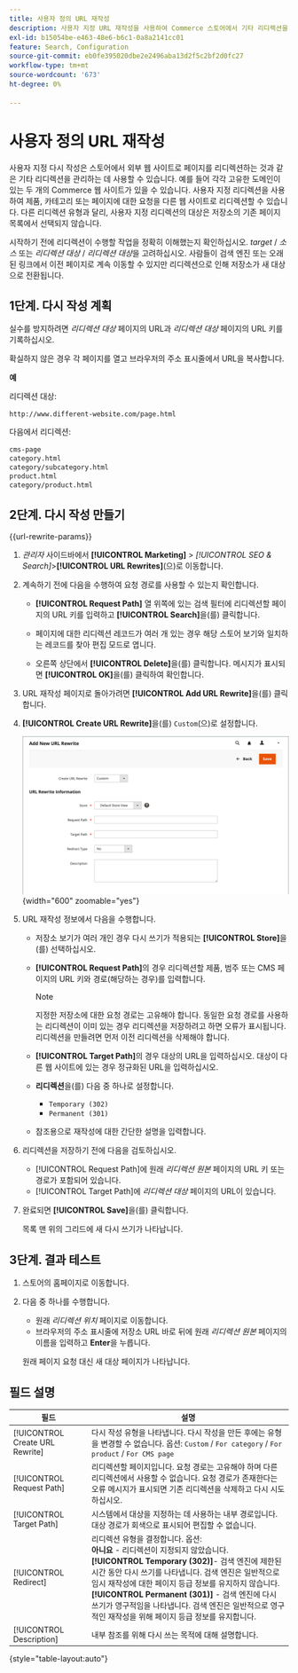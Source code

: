 ```yaml
---
title: 사용자 정의 URL 재작성
description: 사용자 지정 URL 재작성을 사용하여 Commerce 스토어에서 기타 리디렉션을 관리하는 방법에 대해 알아봅니다.
exl-id: b15054be-e463-48e6-b6c1-0a8a2141cc01
feature: Search, Configuration
source-git-commit: eb0fe395020dbe2e2496aba13d2f5c2bf2d0fc27
workflow-type: tm+mt
source-wordcount: '673'
ht-degree: 0%

---
```


# 사용자 정의 URL 재작성

사용자 지정 다시 작성은 스토어에서 외부 웹 사이트로 페이지를 리디렉션하는 것과 같은 기타 리디렉션을 관리하는 데 사용할 수 있습니다. 예를 들어 각각 고유한 도메인이 있는 두 개의 Commerce 웹 사이트가 있을 수 있습니다. 사용자 지정 리디렉션을 사용하여 제품, 카테고리 또는 페이지에 대한 요청을 다른 웹 사이트로 리디렉션할 수 있습니다. 다른 리디렉션 유형과 달리, 사용자 지정 리디렉션의 대상은 저장소의 기존 페이지 목록에서 선택되지 않습니다.

시작하기 전에 리디렉션이 수행할 작업을 정확히 이해했는지 확인하십시오. _target_ / _소스_ 또는 _리디렉션 대상_ / _리디렉션 대상_&#x200B;을 고려하십시오. 사람들이 검색 엔진 또는 오래된 링크에서 이전 페이지로 계속 이동할 수 있지만 리디렉션으로 인해 저장소가 새 대상으로 전환됩니다.

## 1단계. 다시 작성 계획

실수를 방지하려면 _리디렉션 대상_ 페이지의 URL과 _리디렉션 대상_ 페이지의 URL 키를 기록하십시오.

확실하지 않은 경우 각 페이지를 열고 브라우저의 주소 표시줄에서 URL을 복사합니다.

**예**

리디렉션 대상:

    http://www.different-website.com/page.html

다음에서 리디렉션:

    cms-page
    category.html
    category/subcategory.html
    product.html
    category/product.html

## 2단계. 다시 작성 만들기

{{url-rewrite-params}}

1. _관리자_ 사이드바에서 **[!UICONTROL Marketing]** > _[!UICONTROL SEO & Search]_>**[!UICONTROL URL Rewrites]**(으)로 이동합니다.

1. 계속하기 전에 다음을 수행하여 요청 경로를 사용할 수 있는지 확인합니다.

   - **[!UICONTROL Request Path]** 열 위쪽에 있는 검색 필터에 리디렉션할 페이지의 URL 키를 입력하고 **[!UICONTROL Search]**&#x200B;을(를) 클릭합니다.

   - 페이지에 대한 리디렉션 레코드가 여러 개 있는 경우 해당 스토어 보기와 일치하는 레코드를 찾아 편집 모드로 엽니다.

   - 오른쪽 상단에서 **[!UICONTROL Delete]**&#x200B;을(를) 클릭합니다. 메시지가 표시되면 **[!UICONTROL OK]**&#x200B;을(를) 클릭하여 확인합니다.

1. URL 재작성 페이지로 돌아가려면 **[!UICONTROL Add URL Rewrite]**&#x200B;을(를) 클릭합니다.

1. **[!UICONTROL Create URL Rewrite]**&#x200B;을(를) `Custom`(으)로 설정합니다.

   ![URL 재작성 - 사용자 지정](./assets/url-rewrite-custom.png){width="600" zoomable="yes"}

1. URL 재작성 정보에서 다음을 수행합니다.

   - 저장소 보기가 여러 개인 경우 다시 쓰기가 적용되는 **[!UICONTROL Store]**&#x200B;을(를) 선택하십시오.

   - **[!UICONTROL Request Path]**&#x200B;의 경우 리디렉션할 제품, 범주 또는 CMS 페이지의 URL 키와 경로(해당하는 경우)를 입력합니다.

     >[!NOTE]
     >
     >지정한 저장소에 대한 요청 경로는 고유해야 합니다. 동일한 요청 경로를 사용하는 리디렉션이 이미 있는 경우 리디렉션을 저장하려고 하면 오류가 표시됩니다. 리디렉션을 만들려면 먼저 이전 리디렉션을 삭제해야 합니다.

   - **[!UICONTROL Target Path]**&#x200B;의 경우 대상의 URL을 입력하십시오. 대상이 다른 웹 사이트에 있는 경우 정규화된 URL을 입력하십시오.

   - **리디렉션**&#x200B;을(를) 다음 중 하나로 설정합니다.

      - `Temporary (302)`
      - `Permanent (301)`

   - 참조용으로 재작성에 대한 간단한 설명을 입력합니다.

1. 리디렉션을 저장하기 전에 다음을 검토하십시오.

   - [!UICONTROL Request Path]에 원래 _리디렉션 원본_ 페이지의 URL 키 또는 경로가 포함되어 있습니다.
   - [!UICONTROL Target Path]에 _리디렉션 대상_ 페이지의 URL이 있습니다.

1. 완료되면 **[!UICONTROL Save]**&#x200B;을(를) 클릭합니다.

   목록 맨 위의 그리드에 새 다시 쓰기가 나타납니다.

## 3단계. 결과 테스트

1. 스토어의 홈페이지로 이동합니다.

1. 다음 중 하나를 수행합니다.

   - 원래 _리디렉션 위치_ 페이지로 이동합니다.
   - 브라우저의 주소 표시줄에 저장소 URL 바로 뒤에 원래 _리디렉션 원본_ 페이지의 이름을 입력하고 **Enter**&#x200B;을 누릅니다.

   원래 페이지 요청 대신 새 대상 페이지가 나타납니다.

## 필드 설명

| 필드 | 설명 |
|--- |--- |
| [!UICONTROL Create URL Rewrite] | 다시 작성 유형을 나타냅니다. 다시 작성을 만든 후에는 유형을 변경할 수 없습니다. 옵션: `Custom` / `For category` / `For product` / `For CMS page` |
| [!UICONTROL Request Path] | 리디렉션할 페이지입니다. 요청 경로는 고유해야 하며 다른 리디렉션에서 사용할 수 없습니다. 요청 경로가 존재한다는 오류 메시지가 표시되면 기존 리디렉션을 삭제하고 다시 시도하십시오. |
| [!UICONTROL Target Path] | 시스템에서 대상을 지정하는 데 사용하는 내부 경로입니다. 대상 경로가 회색으로 표시되어 편집할 수 없습니다. |
| [!UICONTROL Redirect] | 리디렉션 유형을 결정합니다. 옵션: <br/>**아니요** - 리디렉션이 지정되지 않았습니다. <br/>**[!UICONTROL Temporary (302)]**- 검색 엔진에 제한된 시간 동안 다시 쓰기를 나타냅니다. 검색 엔진은 일반적으로 임시 재작성에 대한 페이지 등급 정보를 유지하지 않습니다.<br/>**[!UICONTROL Permanent (301)]** - 검색 엔진에 다시 쓰기가 영구적임을 나타냅니다. 검색 엔진은 일반적으로 영구적인 재작성을 위해 페이지 등급 정보를 유지합니다. |
| [!UICONTROL Description] | 내부 참조를 위해 다시 쓰는 목적에 대해 설명합니다. |

{style="table-layout:auto"}
